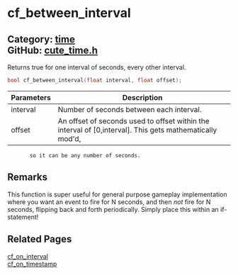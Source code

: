 # cf_between_interval

Category: [time](https://github.com/RandyGaul/cute_framework/blob/master/docs/api_reference?id=time)  
GitHub: [cute_time.h](https://github.com/RandyGaul/cute_framework/blob/master/include/cute_time.h)  
---

Returns true for one interval of seconds, every other interval.

```cpp
bool cf_between_interval(float interval, float offset);
```

Parameters | Description
--- | ---
interval | Number of seconds between each interval.
offset | An offset of seconds used to offset within the interval of [0,interval]. This gets mathematically mod'd,
           so it can be any number of seconds.

## Remarks

This function is super useful for general purpose gameplay implementation where you want an event to fire for N seconds,
and then _not_ fire for N seconds, flipping back and forth periodically. Simply place this within an if-statement!

## Related Pages

[cf_on_interval](https://github.com/RandyGaul/cute_framework/blob/master/docs/time/cf_on_interval.md)  
[cf_on_timestamp](https://github.com/RandyGaul/cute_framework/blob/master/docs/time/cf_on_timestamp.md)  
